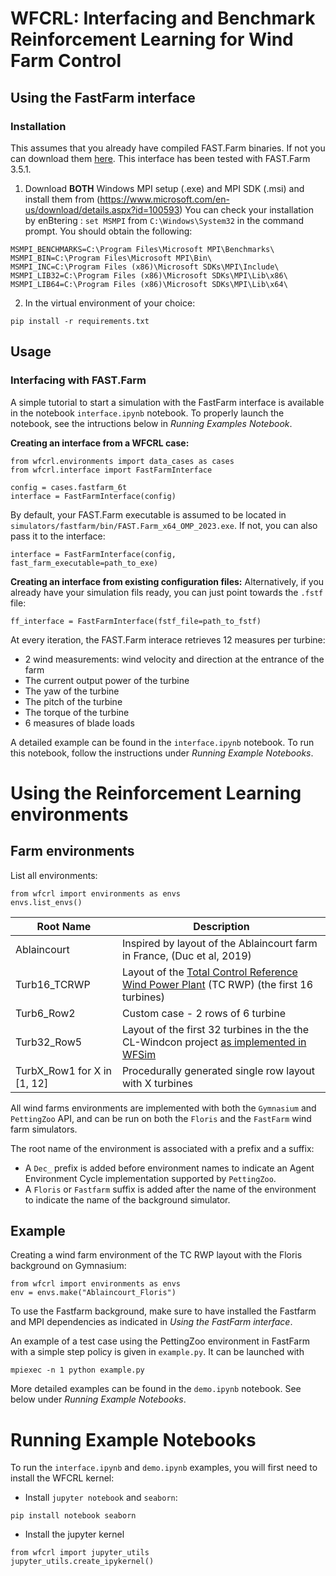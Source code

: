 # WFCRL: Interfacing and Benchmark Reinforcement Learning for Wind Farm Control

## Using the FastFarm interface

### Installation

This assumes that you already have compiled FAST.Farm binaries. If not you can download them [here](https://github.com/OpenFAST/openfast/releases/tag/v3.5.1). This interface has been tested with FAST.Farm 3.5.1.

1. Download **BOTH** Windows MPI setup (.exe) and MPI SDK (.msi) and install them from (https://www.microsoft.com/en-us/download/details.aspx?id=100593)
You can check your installation by enBtering : `set MSMPI` from `C:\Windows\System32` in the command prompt. You should obtain the following:

```
MSMPI_BENCHMARKS=C:\Program Files\Microsoft MPI\Benchmarks\
MSMPI_BIN=C:\Program Files\Microsoft MPI\Bin\
MSMPI_INC=C:\Program Files (x86)\Microsoft SDKs\MPI\Include\
MSMPI_LIB32=C:\Program Files (x86)\Microsoft SDKs\MPI\Lib\x86\
MSMPI_LIB64=C:\Program Files (x86)\Microsoft SDKs\MPI\Lib\x64\
```

2. In the virtual environment of your choice:
```
pip install -r requirements.txt
```

## Usage

### Interfacing with FAST.Farm

A simple tutorial to start a simulation with the FastFarm interface is available in the notebook `interface.ipynb` notebook. To properly launch the notebook, see the intructions below in *Running Examples Notebook*.

**Creating an interface from a WFCRL case:**

```
from wfcrl.environments import data_cases as cases
from wfcrl.interface import FastFarmInterface

config = cases.fastfarm_6t
interface = FastFarmInterface(config)
```

By default, your FAST.Farm executable is assumed to be located in `simulators/fastfarm/bin/FAST.Farm_x64_OMP_2023.exe`. If not, you can also pass it to the interface:

```
interface = FastFarmInterface(config, fast_farm_executable=path_to_exe)
```


**Creating an interface from existing configuration files:**
Alternatively, if you already have your simulation fils ready, you can just point towards the `.fstf` file:
```
ff_interface = FastFarmInterface(fstf_file=path_to_fstf)
```


At every iteration, the FAST.Farm interace retrieves 12 measures per turbine:
- 2 wind measurements: wind velocity and direction at the entrance of the farm
- The current output power of the turbine
- The yaw of the turbine
- The pitch of the turbine
- The torque of the turbine
- 6 measures of blade loads

A detailed example can be found in the `interface.ipynb` notebook. To run this notebook, follow the instructions under *Running Example Notebooks*.


# Using the Reinforcement Learning environments

## Farm environments

List all environments:

```
from wfcrl import environments as envs
envs.list_envs()
```

|  Root Name |  Description |
|---|---|
|  Ablaincourt |  Inspired by layout of the Ablaincourt farm in France, (Duc et al, 2019) |
|  Turb16_TCRWP |  Layout of the [Total Control Reference Wind Power Plant](https://farmconners.readthedocs.io/en/latest/provided_data_sets.html) (TC RWP) (the first 16 turbines) |
| Turb6_Row2   |  Custom case - 2 rows of 6 turbine |
| Turb32_Row5   | Layout of the first 32 turbines in the the CL-Windcon project [as implemented in WFSim](https://github.com/TUDelft-DataDrivenControl/WFSim/blob/master/layoutDefinitions/layoutSet_clwindcon_80turb.m)  |
| TurbX_Row1 for X in [1, 12] | Procedurally generated single row layout with X turbines  |

All wind farms environments are implemented with both the `Gymnasium` and `PettingZoo` API, and can be run on both the `Floris` and the `FastFarm` wind farm simulators.


The root name of the environment is associated with a prefix and a suffix:
- A `Dec_` prefix is added before environment names to indicate an Agent Environment Cycle implementation supported by `PettingZoo`.
- A `Floris` or `Fastfarm` suffix is added after the name of the environment to indicate the name of the background simulator.

## Example

Creating a wind farm environment of the TC RWP layout with the Floris background on Gymnasium:

```
from wfcrl import environments as envs
env = envs.make("Ablaincourt_Floris")
```

To use the Fastfarm background, make sure to have installed the Fastfarm and MPI dependencies as indicated in *Using the FastFarm interface*.

An example of a test case using the PettingZoo environment in FastFarm with a simple step policy is given in `example.py`. It can be launched with

```
mpiexec -n 1 python example.py
```

More detailed examples can be found in the `demo.ipynb` notebook. See below under *Running Example Notebooks*.


# Running Example Notebooks

To run the `interface.ipynb` and `demo.ipynb` examples, you will first need to install the WFCRL kernel:

- Install `jupyter notebook` and `seaborn`:

```
pip install notebook seaborn
```

- Install the jupyter kernel

```
from wfcrl import jupyter_utils
jupyter_utils.create_ipykernel()
```
